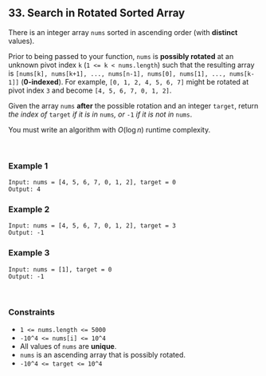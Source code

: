 ## 33. Search in Rotated Sorted Array

There is an integer array `nums` sorted in ascending order (with **distinct** values).

Prior to being passed to your function, `nums` is **possibly rotated** at an unknown pivot index `k` (`1 <= k < nums.length`) such that the resulting array is `[nums[k], nums[k+1], ..., nums[n-1], nums[0], nums[1], ..., nums[k-1]]` (**0-indexed**). For example, `[0, 1, 2, 4, 5, 6, 7]` might be rotated at pivot index `3` and become `[4, 5, 6, 7, 0, 1, 2]`.  
  
Given the array `nums` **after** the possible rotation and an integer `target`, return *the index of* `target` *if it is in* `nums`*, or* `-1` *if it is not in* `nums`.  
  
You must write an algorithm with $O(\log n)$ runtime complexity.

<br>

### Example 1

```
Input: nums = [4, 5, 6, 7, 0, 1, 2], target = 0
Output: 4
```

### Example 2

```
Input: nums = [4, 5, 6, 7, 0, 1, 2], target = 3
Output: -1
```

### Example 3

```
Input: nums = [1], target = 0
Output: -1
```

<br>

### Constraints

* `1 <= nums.length <= 5000`
* `-10^4 <= nums[i] <= 10^4`
* All values of `nums` are **unique**.
* `nums` is an ascending array that is possibly rotated.
* `-10^4 <= target <= 10^4`
